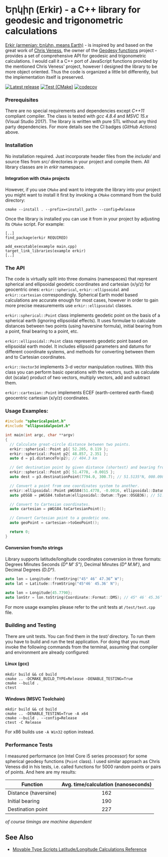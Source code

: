 # Երկիր (Erkir) - a C++ library for geodesic and trigonometric calculations

[Erkir (armenian: Երկիր, means Earth)](https://github.com/vahancho/erkir) - is inspired
by and based on the great work of [Chris Veness](https://github.com/chrisveness),
the owner of the [Geodesy functions](https://github.com/chrisveness/geodesy)
project - provides a set of comprehensive API for geodesic and trigonometric calculations.
I would call it a C++ port of JavaScript functions provided by the mentioned Chris Veness' project,
however I designed the library to be more object oriented. Thus the code is organized a
little bit differently, but the implementation itself is preserved.

[![Latest release](https://img.shields.io/github/v/release/vahancho/erkir?include_prereleases)](https://github.com/vahancho/erkir/releases)
[![Test (CMake)](https://github.com/vahancho/erkir/actions/workflows/cmake.yml/badge.svg)](https://github.com/vahancho/erkir/actions/workflows/cmake.yml)
[![codecov](https://codecov.io/gh/vahancho/erkir/branch/master/graph/badge.svg)](https://codecov.io/gh/vahancho/erkir)

### Prerequisites

There are no special requirements and dependencies except *C++11* compliant compiler.
The class is tested with *gcc 4.8.4* and *MSVC 15.x* (Visual Studio 2017).
The library is written with pure STL without any third party dependencies.
For more details see the CI badges (*GitHub Actions*) above.

### Installation

No installation required. Just incorporate header files from the *include/* and
source files from *src/* directories in your project and compile them. All library
classes are in *erkir* namespace.

#### Integration with `CMake` projects

However, if you use `CMake` and want to integrate the library into your project
you might want to install it first by invoking a `CMake` command from the build directory:

```
cmake --install . --prefix=<install_path> --config=Release
```

Once the library is installed you can use it from in your project by adjusting its
`CMake` script. For example:

```
[..]
find_package(erkir REQUIRED)

add_executable(example main.cpp)
target_link_libraries(example erkir)
[..]
```

### The API

The code is virtually split into three domains (namespaces) that represent spherical
and ellipsoidal geodetic coordinates and cartesian (x/y/z) for geocentric ones:
`erkir::spherical`, `erkir::ellipsoidal` and `erkir::cartesian` correspondingly.
Spherical Earth model based calculations are accurate enough for most cases, however
in order to gain more precise measurements use `erkir::ellipsoidal` classes.

`erkir::spherical::Point` class implements geodetic point on the basis of a spherical
earth (ignoring ellipsoidal effects). It uses formulae to calculate distances between
two points (using haversine formula), initial bearing from a point, final bearing to a point, etc.

`erkir::ellipsoidal::Point` class represents geodetic point based on ellipsoidal
earth model. It includes ellipsoid parameters and datums for different coordinate
systems, and methods for converting between them and to Cartesian coordinates.

`erkir::Vector3d` implements 3-d vector manipulation routines. With this class you
can perform basic operations with the vectors, such as calculate dot (scalar) product
of two vectors, multiply vectors, add and subtract them.

`erkir::cartesian::Point` implements ECEF (earth-centered earth-fixed) geocentric
cartesian (x/y/z) coordinates.

### Usage Examples:

```cpp
#include "sphericalpoint.h"
#include "ellipsoidalpoint.h"

int main(int argc, char **argv)
{
  // Calculate great-circle distance between two points.
  erkir::spherical::Point p1{ 52.205, 0.119 };
  erkir::spherical::Point p2{ 48.857, 2.351 };
  auto d = p1.distanceTo(p2); // 404.3 km

  // Get destination point by given distance (shortest) and bearing from start point.
  erkir::spherical::Point p3{ 51.4778, -0.0015 };
  auto dest = p3.destinationPoint(7794.0, 300.7); // 51.5135°N, 000.0983°W

  // Convert a point from one coordinates system to another.
  erkir::ellipsoidal::Point pWGS84(51.4778, -0.0016, ellipsoidal::Datum::Type::WGS84);
  auto pOSGB = pWGS84.toDatum(ellipsoidal::Datum::Type::OSGB36); // 51.4778°N, 000.0000°E

  // Convert to Cartesian coordinates.
  auto cartesian = pWGS84.toCartesianPoint();

  // Convert Cartesian point to a geodetic one.
  auto geoPoint = cartesian->toGeoPoint();

  return 0;
}
```

#### Conversion from/to strings

Library supports latitude/longitude coordinates conversion
in three formats: Degrees Minutes Seconds *(D° M' S")*,
Decimal Minutes *(D° M.M')*, and Decimal Degrees *(D.D°)*.

```cpp
auto lon = Longitude::fromString("45° 46’ 47.36” W");
auto lat = Latitude::fromString("45°46′ 45.36″ N");
```

```cpp
auto lon = Longitude{45.7790};
auto lonStr = lon.toString(Coordinate::Format::DMS); // 45° 46′ 45.36″ E
```

For more usage examples please refer to the unit tests at `/test/test.cpp` file.

### Building and Testing

There are unit tests. You can find them in the *test/* directory.
To run them you have to build and run the test application. For doing that you must invoke the following
commands from the terminal, assuming that compiler and environment are already configured:

#### Linux (gcc)

```
mkdir build && cd build
cmake .. -DCMAKE_BUILD_TYPE=Release -DENABLE_TESTING=True
cmake --build .
ctest
```

#### Windows (MSVC Toolchain)

```
mkdir build && cd build
cmake .. -DENABLE_TESTING=True -A x64
cmake --build . --config=Release
ctest -C Release
```

For x86 builds use `-A Win32` option instead.

### Performance Tests

I measured performance (on Intel Core i5 series processor) for some spherical geodesy
functions (`Point` class). I used similar approach as Chris Veness did in his tests,
i.e. called functions for 5000 random points or pairs of points. And here are my results:

| Function             | Avg. time/calculation (nanoseconds)|
| -------------------- |:----------------------------------:|
| Distance (haversine) | 162                                |
| Initial bearing      | 190                                |
| Destination point    | 227                                |

*of course timings are machine dependent*

## See Also

* [Movable Type Scripts Latitude/Longitude Calculations Reference](http://www.movable-type.co.uk/scripts/latlong.html)

